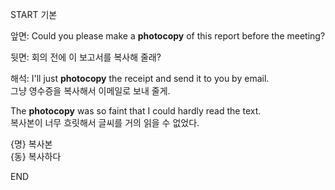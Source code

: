 START
기본

앞면:
Could you please make a **photocopy** of this report before the meeting?

뒷면:
회의 전에 이 보고서를 복사해 줄래?

해석:
I'll just **photocopy** the receipt and send it to you by email.  
그냥 영수증을 복사해서 이메일로 보내 줄게.

The **photocopy** was so faint that I could hardly read the text.  
복사본이 너무 흐릿해서 글씨를 거의 읽을 수 없었다.

{명} 복사본  
{동} 복사하다
<!--ID: 1744879767495-->
END